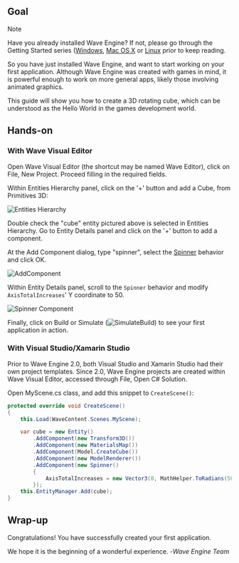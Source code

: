 ## Goal

> [!Note]
> Have you already installed Wave Engine? If not, please go through the Getting Started series ([Windows](Getting-Started-on-Windows.md), [Mac OS X](Getting-Started-on-Mac-OS-X.md) or [Linux](Getting-Started-on-Linux.md) prior to keep reading.

So you have just installed Wave Engine, and want to start working on your first application. Although Wave Engine was created with games in mind, it is powerful enough to work on more general apps, likely those involving animated graphics.

This guide will show you how to create a 3D rotating cube, which can be understood as the Hello World in the games development world.

## Hands-on

### With Wave Visual Editor

Open Wave Visual Editor (the shortcut may be named Wave Editor), click on File, New Project. Proceed filling in the required fields.

Within Entities Hierarchy panel, click on the '+' button and add a Cube, from Primitives 3D:

![Entities Hierarchy](images/EntitiesHierarchy.jpg)

Double check the "cube" entity pictured above is selected in Entities Hierarchy. Go to Entity Details panel and click on the '+' button to add a component.

At the Add Component dialog, type "spinner", select the [Spinner](xref:WaveEngine.Components.Graphics3D.Spinner) behavior and click OK.

![AddComponent](images/AddComponentDialog.jpg)

Within Entity Details panel, scroll to the `Spinner` behavior and modify `AxisTotalIncreases`' Y coordinate to 50.

![Spinner Component](images/SpinnerComponent.jpg)

Finally, click on Build or Simulate (![SimulateBuild](images/SimulateBuild.jpg)) to see your first application in action.

### With Visual Studio/Xamarin Studio

Prior to Wave Engine 2.0, both Visual Studio and Xamarin Studio had their own project templates. Since 2.0, Wave Engine projects are created within Wave Visual Editor, accessed through File, Open C# Solution.

Open MyScene.cs class, and add this snippet to `CreateScene()`:

```C#
protected override void CreateScene()
{
    this.Load(WaveContent.Scenes.MyScene);           

    var cube = new Entity()
        .AddComponent(new Transform3D())
        .AddComponent(new MaterialsMap())
        .AddComponent(Model.CreateCube())
        .AddComponent(new ModelRenderer())
        .AddComponent(new Spinner()
        {
            AxisTotalIncreases = new Vector3(0, MathHelper.ToRadians(50), 0)
        });
    this.EntityManager.Add(cube);
}
```

## Wrap-up

Congratulations! You have successfully created your first application.

We hope it is the beginning of a wonderful experience. -_Wave Engine Team_
